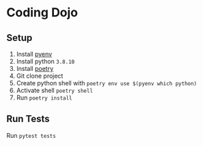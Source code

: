 # Coding Dojo

## Setup

1. Install [pyenv](https://github.com/pyenv/pyenv#getting-pyenv)
2. Install python `3.8.10`
3. Install [poetry](https://python-poetry.org/docs/#installation)
4. Git clone project
5. Create python shell with `poetry env use $(pyenv which python)`
6. Activate shell `poetry shell`
7. Run `poetry install`

## Run Tests

Run `pytest tests`
